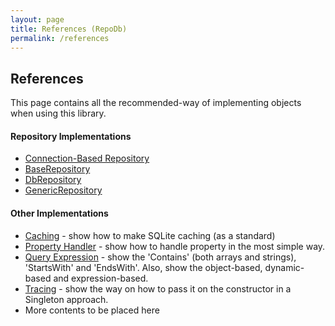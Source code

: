 ```yaml
---
layout: page
title: References (RepoDb)
permalink: /references
---
```


## References

This page contains all the recommended-way of implementing objects when using this library.

#### Repository Implementations

- [Connection-Based Repository](/reference/connectionrepository)
- [BaseRepository](/reference/baserepository)
- [DbRepository](/reference/dbrepository)
- [GenericRepository](/reference/genericrepository)

#### Other Implementations

- [Caching]() - show how to make SQLite caching (as a standard)
- [Property Handler]() - show how to handle property in the most simple way.
- [Query Expression]() - show the 'Contains' (both arrays and strings), 'StartsWith' and 'EndsWith'. Also, show the object-based, dynamic-based and expression-based.
- [Tracing]() - show the way on how to pass it on the constructor in a Singleton approach.
- More contents to be placed here
